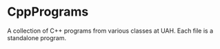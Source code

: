 # CppPrograms
A collection of C++ programs from various classes at UAH.
Each file is a standalone program.
